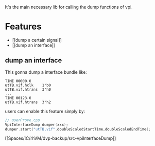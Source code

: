 It's the main necessary lib for calling the dump functions of vpi.
# Features
- [[dump a certain signal]]
- [[dump an interface]]

## dump an interface
This gonna dump a interface bundle like:
```
TIME 00000.0
utTB.vif.hclk    1'b0
utTB.vif.htrans  3'h0
...
TIME 00123.0
utTB.vif.htrans  3'h2
```
users can enable this feature simply by:
```cpp
// userProve.cpp
VpiInterfaceDump dumper(xxx);
dumper.start("utTB.vif",doubleScaledStartTime,doubleScaledEndTime);
```
[[Spaces/IC/rhVM/dvp-backup/src-vpiInterfaceDump]]




